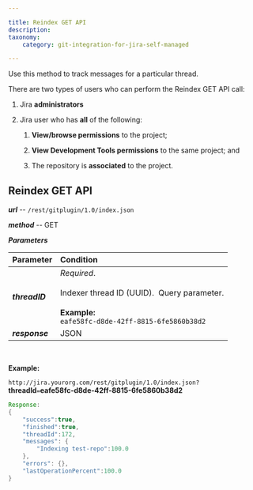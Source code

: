 ```yaml
---

title: Reindex GET API
description:
taxonomy:
    category: git-integration-for-jira-self-managed

---
```

Use this method to track messages for a particular thread.

There are two types of users who can perform the Reindex GET API call:

1.  Jira **administrators**

2.  Jira user who has **all** of the following:

    1.  **View/browse permissions** to the project;

    2.  **View Development Tools permissions** to the same project; and

    3.  The repository is **associated** to the project.


## Reindex GET API

_**url**_  -- `/rest/gitplugin/1.0/index.json`

_**method**_ -- GET

_**Parameters**_

| **Parameter** | **Condition** |
| :--- | :--- |
| _**threadID**_ | _Required_.<br><br>Indexer thread ID (UUID).  Query parameter.<br><br>**Example:**<br>`eafe58fc-d8de-42ff-8815-6fe5860b38d2` |
| _**response**_ | JSON |

<br>

**Example:**

`http://jira.yourorg.com/rest/gitplugin/1.0/index.json?`**threadId**`=`**eafe58fc-d8de-42ff-8815-6fe5860b38d2**

```java
Response:
{
    "success":true,
    "finished":true,
    "threadId":172,
    "messages": {
        "Indexing test-repo":100.0
    },
    "errors": {},
    "lastOperationPercent":100.0
}
```

